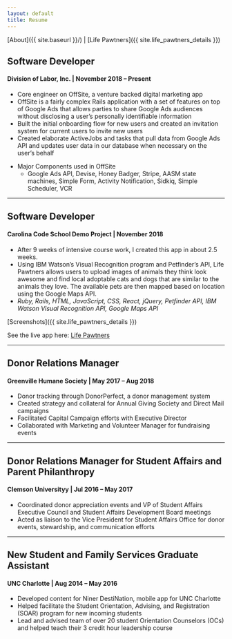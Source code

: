 ```yaml
---
layout: default
title: Resume
---
```

[About]({{ site.baseurl }}/) | [Life Pawtners]({{ site.life_pawtners_details }})

## Software Developer
#### Division of Labor, Inc. | November 2018 – Present

*   Core engineer on OffSite, a venture backed digital marketing app
*   OffSite is a fairly complex Rails application with a set of features on top of Google Ads that allows parties to share Google Ads audiences without disclosing a user’s personally identifiable information
*   Built the initial onboarding flow for new users and created an invitation system for current users to invite new users
*   Created elaborate ActiveJobs and tasks that pull data from Google Ads API and updates user data in our database when necessary on the user’s behalf
- Major Components used in OffSite
  - Google Ads API, Devise, Honey Badger, Stripe, AASM state machines, Simple Form, Activity Notification, Sidkiq, Simple Scheduler, VCR

* * *

## Software Developer
#### Carolina Code School Demo Project | November 2018

*   After 9 weeks of intensive course work, I created this app in about 2.5 weeks.
*   Using IBM Watson’s Visual Recognition program and Petfinder’s API, Life Pawtners allows users to upload images of animals they think look awesome and find local adoptable cats and dogs that are similar to the animals they love. The available pets are then mapped based on location using the Google Maps API.
*   _Ruby, Rails, HTML, JavaScript, CSS, React, jQuery, Petfinder API, IBM Watson Visual Recognition API, Google Maps API_

[Screenshots]({{ site.life_pawtners_details }})

See the live app here: [Life Pawtners](https://lifepawtners.herokuapp.com/)

* * *

## Donor Relations Manager
#### Greenville Humane Society | May 2017 – Aug 2018

*   Donor tracking through DonorPerfect, a donor management system
*   Created strategy and collateral for Annual Giving Society and Direct Mail campaigns
*   Facilitated Capital Campaign efforts with Executive Director
*   Collaborated with Marketing and Volunteer Manager for fundraising events

* * *

## Donor Relations Manager for Student Affairs and Parent Philanthropy
#### Clemson Universityy | Jul 2016 – May 2017

*   Coordinated donor appreciation events and VP of Student Affairs Executive Council and Student Affairs Development Board meetings
*   Acted as liaison to the Vice President for Student Affairs Office for donor events, stewardship, and communication efforts

* * *

## New Student and Family Services Graduate Assistant
#### UNC Charlotte | Aug 2014 – May 2016

*   Developed content for Niner DestiNation, mobile app for UNC Charlotte
*   Helped facilitate the Student Orientation, Advising, and Registration (SOAR) program for new incoming students
*   Lead and advised team of over 20 student Orientation Counselors (OCs) and helped teach their 3 credit hour leadership course






<!-- Text can be **bold**, _italic_, or ~~strikethrough~~.

[Link to another page](./another-page.html).


# Header 1

This is a normal paragraph following a header. GitHub is a code hosting platform for version control and collaboration. It lets you and others work together on projects from anywhere.

## Header 2

### Header 3

#### Header 4

##### Header 5

###### Header 6






### And a nested list:

- level 1 item
- level 2 item
- level 2 item
  - level 3 item
  - level 3 item
- level 1 item
- level 2 item
- level 2 item
- level 2 item
- level 1 item
- level 2 item
- level 2 item
- level 1 item
 -->
